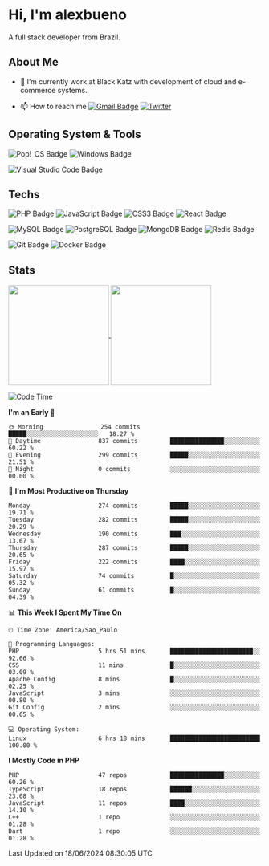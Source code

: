 # Hi, I'm alexbueno

A full stack developer from Brazil.

## About Me

- 🌱 I’m currently work at Black Katz with development of cloud and e-commerce systems.

- 📫 How to reach me [![Gmail Badge](https://img.shields.io/badge/-gmail-c14438?style=for-the-badge&logo=Gmail&logoColor=ffffff)](mailto:alexsandrofbueno@gmail.com) [![Twitter](https://img.shields.io/badge/twitter-1DA1F2.svg?style=for-the-badge&logo=twitter&logoColor=ffffff)](https://twitter.com/Alex_Bueno_7)

## Operating System & Tools

![Pop!_OS Badge](https://img.shields.io/badge/Pop!__OS-48B9C7?logo=popos&logoColor=fff&style=flat)
![Windows Badge](https://img.shields.io/badge/Windows-0078D6?logo=windows&logoColor=fff&style=flat)

![Visual Studio Code Badge](https://img.shields.io/badge/Visual%20Studio%20Code-007ACC?logo=visualstudiocode&logoColor=fff&style=flat)

## Techs

![PHP Badge](https://img.shields.io/badge/PHP-777BB4?logo=php&logoColor=fff&style=flat)
![JavaScript Badge](https://img.shields.io/badge/JavaScript-F7DF1E?logo=javascript&logoColor=000&style=flat)
![CSS3 Badge](https://img.shields.io/badge/CSS3-1572B6?logo=css3&logoColor=fff&style=flat)
![React Badge](https://img.shields.io/badge/React-61DAFB?logo=react&logoColor=000&style=flat)

![MySQL Badge](https://img.shields.io/badge/MySQL-4479A1?logo=mysql&logoColor=fff&style=flat)
![PostgreSQL Badge](https://img.shields.io/badge/PostgreSQL-4169E1?logo=postgresql&logoColor=fff&style=flat)
![MongoDB Badge](https://img.shields.io/badge/MongoDB-47A248?logo=mongodb&logoColor=fff&style=flat)
![Redis Badge](https://img.shields.io/badge/Redis-DC382D?logo=redis&logoColor=fff&style=flat)

![Git Badge](https://img.shields.io/badge/Git-F05032?logo=git&logoColor=fff&style=flat)
![Docker Badge](https://img.shields.io/badge/Docker-2496ED?logo=docker&logoColor=fff&style=flat)


## Stats

<a href="https://github.com/anuraghazra/github-readme-stats">
  <img height=200 align="center" src="https://github-readme-stats.vercel.app/api?username=alexbueno7&theme=dark" />
</a>
<a href="https://github.com/anuraghazra/convoychat">
  <img height=200 align="center" src="https://github-readme-stats.vercel.app/api/top-langs?username=alexbueno7&layout=compact&langs_count=8&card_width=320&theme=dark" />
</a>

<!--START_SECTION:waka-->
![Code Time](http://img.shields.io/badge/Code%20Time-999%20hrs%2041%20mins-blue)

**I'm an Early 🐤** 

```text
🌞 Morning                254 commits         █████░░░░░░░░░░░░░░░░░░░░   18.27 % 
🌆 Daytime                837 commits         ███████████████░░░░░░░░░░   60.22 % 
🌃 Evening                299 commits         █████░░░░░░░░░░░░░░░░░░░░   21.51 % 
🌙 Night                  0 commits           ░░░░░░░░░░░░░░░░░░░░░░░░░   00.00 % 
```
📅 **I'm Most Productive on Thursday** 

```text
Monday                   274 commits         █████░░░░░░░░░░░░░░░░░░░░   19.71 % 
Tuesday                  282 commits         █████░░░░░░░░░░░░░░░░░░░░   20.29 % 
Wednesday                190 commits         ███░░░░░░░░░░░░░░░░░░░░░░   13.67 % 
Thursday                 287 commits         █████░░░░░░░░░░░░░░░░░░░░   20.65 % 
Friday                   222 commits         ████░░░░░░░░░░░░░░░░░░░░░   15.97 % 
Saturday                 74 commits          █░░░░░░░░░░░░░░░░░░░░░░░░   05.32 % 
Sunday                   61 commits          █░░░░░░░░░░░░░░░░░░░░░░░░   04.39 % 
```


📊 **This Week I Spent My Time On** 

```text
🕑︎ Time Zone: America/Sao_Paulo

💬 Programming Languages: 
PHP                      5 hrs 51 mins       ███████████████████████░░   92.66 % 
CSS                      11 mins             █░░░░░░░░░░░░░░░░░░░░░░░░   03.09 % 
Apache Config            8 mins              █░░░░░░░░░░░░░░░░░░░░░░░░   02.25 % 
JavaScript               3 mins              ░░░░░░░░░░░░░░░░░░░░░░░░░   00.80 % 
Git Config               2 mins              ░░░░░░░░░░░░░░░░░░░░░░░░░   00.65 % 

💻 Operating System: 
Linux                    6 hrs 18 mins       █████████████████████████   100.00 % 
```

**I Mostly Code in PHP** 

```text
PHP                      47 repos            ███████████████░░░░░░░░░░   60.26 % 
TypeScript               18 repos            ██████░░░░░░░░░░░░░░░░░░░   23.08 % 
JavaScript               11 repos            ████░░░░░░░░░░░░░░░░░░░░░   14.10 % 
C++                      1 repo              ░░░░░░░░░░░░░░░░░░░░░░░░░   01.28 % 
Dart                     1 repo              ░░░░░░░░░░░░░░░░░░░░░░░░░   01.28 % 
```




 Last Updated on 18/06/2024 08:30:05 UTC
<!--END_SECTION:waka-->
